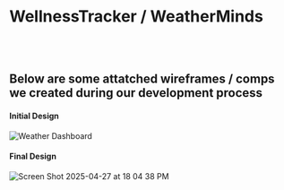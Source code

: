 # WellnessTracker / WeatherMinds
<br>
<br>

## Below are some attatched wireframes / comps we created during our development process

#### Initial Design

![Weather Dashboard](https://github.com/user-attachments/assets/86c4b951-c93e-4759-8f0c-03f6e972da9d)

#### Final Design

![Screen Shot 2025-04-27 at 18 04 38 PM](https://github.com/user-attachments/assets/dbbe5250-5491-4baf-9e2d-850019348d3d)

